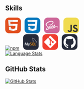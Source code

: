 ## Skills

<div>
    <div>
        <a href="https://developer.mozilla.org/ru/docs/Web/HTML" target="_blank" rel="noreferrer" style="margin-right: 8px;"><img src="https://github.com/tandpfun/skill-icons/blob/main/icons/HTML.svg" width="50" height="50" alt="html" /></a>
        <a href="https://developer.mozilla.org/en-US/docs/Web/CSS" target="_blank" rel="noreferrer" style="margin-right: 8px;"><img src="https://github.com/tandpfun/skill-icons/blob/main/icons/CSS.svg" width="50" height="50" alt="css" /></a>
        <a href="https://sass-lang.com/" target="_blank" rel="noreferrer" style="margin-right: 8px;"><img src="https://github.com/tandpfun/skill-icons/blob/main/icons/Sass.svg" width="50" height="50" alt="sass" /></a>
        <a href="https://developer.mozilla.org/en-US/docs/Web/JavaScript" target="_blank" rel="noreferrer" style="margin-right: 8px;"><img src="https://github.com/tandpfun/skill-icons/blob/main/icons/JavaScript.svg" width="50" height="50" alt="JavaScript" /></a>
    </div>
    <div>
        <a href="https://www.npmjs.com/" target="_blank" rel="noreferrer" style="margin-right: 8px;"><img src="https://github.com/tandpfun/skill-icons/blob/main/icons/Npm-Dark.svg" width="50" height="50" alt="npm" /></a>
        <a href="https://www.mysql.com/" target="_blank" rel="noreferrer" style="margin-right: 8px;"><img src="https://github.com/tandpfun/skill-icons/blob/main/icons/MySQL-Dark.svg" width="50" height="50" alt="MySQL" /></a>
        <a href="https://git-scm.com/" target="_blank" rel="noreferrer" style="margin-right: 8px;"><img src="https://github.com/tandpfun/skill-icons/blob/main/icons/Git.svg" width="50" height="50" alt="Git" /></a>
        <a href="https://github.com/" target="_blank" rel="noreferrer" style="margin-right: 8px;"><img src="https://github.com/tandpfun/skill-icons/blob/main/icons/Github-Dark.svg" width="50" height="50" alt="GitHub" /></a>
    </div>
</div>

<a href="https://github.com/K1butsujiMuzan">
    <img src="https://github-readme-stats.vercel.app/api/top-langs/?username=K1butsujiMuzan&layout=donut&theme=radical&hide_border=true&langs_count=6&custom_title=My+languages" alt="Language Stats" />
</a>

## GitHub Stats

<a href="https://github.com/K1butsujiMuzan">
    <img src="https://github-readme-stats.vercel.app/api?username=K1butsujiMuzan&show_icons=true&theme=radical&hide_border=true" alt="GitHub Stats" />
</a>
